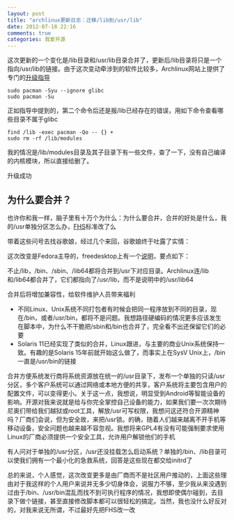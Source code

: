 ```yaml
---
layout: post
title: "archlinux更新日志：迁移/lib到/usr/lib"
date: 2012-07-18 22:16
comments: true
categories: 我爱开源
---
```


这次更新的一个变化是/lib目录和/usr/lib目录合并了，更新后/lib目录将只是一个指向/usr/lib的链接。由于这次变动牵涉到的软件比较多，Archlinux网站上提供了专门的[升级指导](https://wiki.archlinux.org/index.php/DeveloperWiki:usrlib)

```
sudo pacman -Syu --ignore glibc
sudo pacman -Su
```

正如指导中提到的，第二个命令后还是报/lib已经存在的错误，用如下命令查看哪些目录不属于glibc

```
find /lib -exec pacman -Qo -- {} +
sudo rm -rf /lib/modules
```

我的情况是/lib/modules目录及其子目录下有一些文件，查了一下，没有自己编译的内核模块，所以直接给删了。

升级成功

<!--more-->

## 为什么要合并？

也许你和我一样，脑子里有十万个为什么：为什么要合并，合并的好处是什么，我的/usr单独分区怎么办，[FHS](http://www.pathname.com/fhs/)标准改了么

带着这些问号去找谷歌娘，经过几个来回，谷歌娘终于吐露了实情：

这次改变是Fedora主导的，freedesktop上有一个[说明](http://www.freedesktop.org/wiki/Software/systemd/TheCaseForTheUsrMerge)，要点如下：

不止/lib，/bin、/sbin、/lib64都将合并到/usr下对应目录。Archlinux连/lib和/lib64都合并了，它们都指向了/usr/lib，而不是说明中的/usr/lib64

合并后将增加兼容性，给软件维护人员带来福利

* 不同Linux、Unix系统不同打包者有时候会把同一程序放到不同的目录，现在/bin，或者/usr/bin，都将不是问题。我想路径硬编码的情况更多应该发生在脚本中，为什么不干脆把/sbin和/bin也合并了，完全看不出还保留它们的必要
* Solaris 11已经实现了类似的合并，Linux跟进，与主要的商业Unix系统保持一致。有趣的是Solaris 15年前就开始这么做了，而事实上在SysV Unix上，/bin一直是/usr/bin的链接
 
合并方便系统发行商将系统资源放在统一的/usr目录下，发布一个单独的只读/usr分区，多个客户系统可以通过网络或本地方便的共享，客户系统将主要包含用户的配置文件，可以变得更小。关于这一点，我想说，明显受到Android等智能设备的影响。开源对我来说就是给与你完全掌控自己设备的能力，如果我们要一次次期待尼奥们带给我们越狱或root工具，解放/usr可写权限，我想问这还符合开源精神吗？厂商们会说，但为安全故，来把/usr锁。的确，随着人们越来越离不开手机等移动设备，安全问题也越来越不容忽视。我想将来GPL4有没有可能强制要求使用Linux的厂商必须提供一个安全工具，允许用户解锁他们的手机

有人问对于单独的/usr分区，/usr还没挂载怎么启动系统？单独的/bin、/lib目录可以使我们拥有一个最小化的急救系统，回答是这些现在都交给initrd了

总的来说，个人感觉，这次改变更多是由厂商而不是社区用户推动的，上面这些理由对于我这样的个人用户来说并无多少切身体会，说服力不够，至少我从来没遇到过由于/bin、/usr/bin混乱而找不到可执行程序的情况，我想即使偶尔碰到，去目录下做个链接，甚至直接修改脚本都可以很轻松的搞定。当然，我也没什么好反对的，对我来说无所谓，不过最好先把FHS改一改
